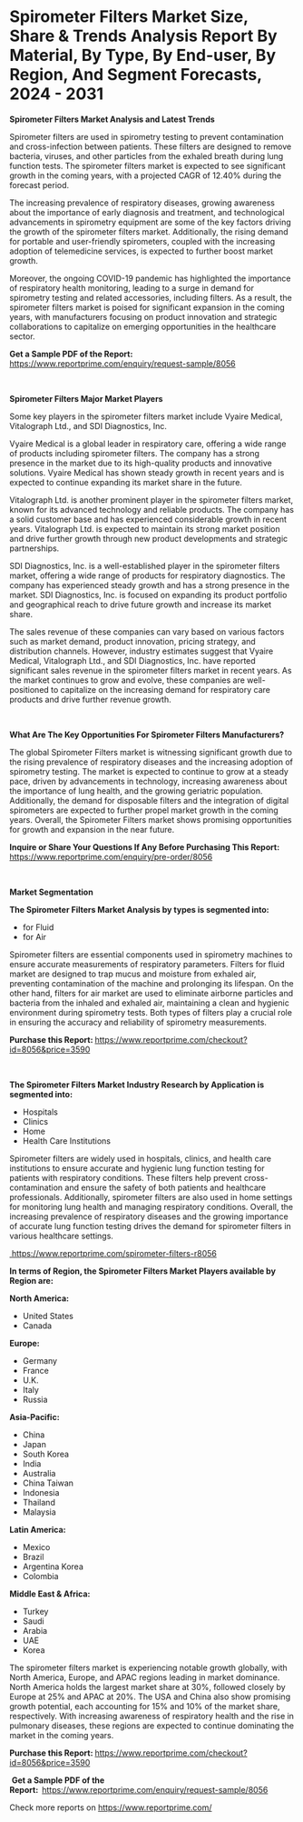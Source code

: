 <p><h1>Spirometer Filters Market Size, Share & Trends Analysis Report By Material, By Type, By End-user, By Region, And Segment Forecasts, 2024 - 2031</h1></p><p><strong>Spirometer Filters Market Analysis and Latest Trends</strong></p>
<p><p>Spirometer filters are used in spirometry testing to prevent contamination and cross-infection between patients. These filters are designed to remove bacteria, viruses, and other particles from the exhaled breath during lung function tests. The spirometer filters market is expected to see significant growth in the coming years, with a projected CAGR of 12.40% during the forecast period.</p><p>The increasing prevalence of respiratory diseases, growing awareness about the importance of early diagnosis and treatment, and technological advancements in spirometry equipment are some of the key factors driving the growth of the spirometer filters market. Additionally, the rising demand for portable and user-friendly spirometers, coupled with the increasing adoption of telemedicine services, is expected to further boost market growth.</p><p>Moreover, the ongoing COVID-19 pandemic has highlighted the importance of respiratory health monitoring, leading to a surge in demand for spirometry testing and related accessories, including filters. As a result, the spirometer filters market is poised for significant expansion in the coming years, with manufacturers focusing on product innovation and strategic collaborations to capitalize on emerging opportunities in the healthcare sector.</p></p>
<p><strong>Get a Sample PDF of the Report:&nbsp;</strong> <a href="https://www.reportprime.com/enquiry/request-sample/8056">https://www.reportprime.com/enquiry/request-sample/8056</a></p>
<p>&nbsp;</p>
<p><strong>Spirometer Filters Major Market Players</strong></p>
<p><p>Some key players in the spirometer filters market include Vyaire Medical, Vitalograph Ltd., and SDI Diagnostics, Inc.</p><p>Vyaire Medical is a global leader in respiratory care, offering a wide range of products including spirometer filters. The company has a strong presence in the market due to its high-quality products and innovative solutions. Vyaire Medical has shown steady growth in recent years and is expected to continue expanding its market share in the future.</p><p>Vitalograph Ltd. is another prominent player in the spirometer filters market, known for its advanced technology and reliable products. The company has a solid customer base and has experienced considerable growth in recent years. Vitalograph Ltd. is expected to maintain its strong market position and drive further growth through new product developments and strategic partnerships.</p><p>SDI Diagnostics, Inc. is a well-established player in the spirometer filters market, offering a wide range of products for respiratory diagnostics. The company has experienced steady growth and has a strong presence in the market. SDI Diagnostics, Inc. is focused on expanding its product portfolio and geographical reach to drive future growth and increase its market share.</p><p>The sales revenue of these companies can vary based on various factors such as market demand, product innovation, pricing strategy, and distribution channels. However, industry estimates suggest that Vyaire Medical, Vitalograph Ltd., and SDI Diagnostics, Inc. have reported significant sales revenue in the spirometer filters market in recent years. As the market continues to grow and evolve, these companies are well-positioned to capitalize on the increasing demand for respiratory care products and drive further revenue growth.</p></p>
<p>&nbsp;</p>
<p><strong>What Are The Key Opportunities For Spirometer Filters Manufacturers?</strong></p>
<p><p>The global Spirometer Filters market is witnessing significant growth due to the rising prevalence of respiratory diseases and the increasing adoption of spirometry testing. The market is expected to continue to grow at a steady pace, driven by advancements in technology, increasing awareness about the importance of lung health, and the growing geriatric population. Additionally, the demand for disposable filters and the integration of digital spirometers are expected to further propel market growth in the coming years. Overall, the Spirometer Filters market shows promising opportunities for growth and expansion in the near future.</p></p>
<p><strong>Inquire or Share Your Questions If Any Before Purchasing This Report:</strong> <a href="https://www.reportprime.com/enquiry/pre-order/8056">https://www.reportprime.com/enquiry/pre-order/8056</a></p>
<p>&nbsp;</p>
<p><strong>Market Segmentation</strong></p>
<p><strong>The Spirometer Filters Market Analysis by types is segmented into:</strong></p>
<p><ul><li>for Fluid</li><li>for Air</li></ul></p>
<p><p>Spirometer filters are essential components used in spirometry machines to ensure accurate measurements of respiratory parameters. Filters for fluid market are designed to trap mucus and moisture from exhaled air, preventing contamination of the machine and prolonging its lifespan. On the other hand, filters for air market are used to eliminate airborne particles and bacteria from the inhaled and exhaled air, maintaining a clean and hygienic environment during spirometry tests. Both types of filters play a crucial role in ensuring the accuracy and reliability of spirometry measurements.</p></p>
<p><strong>Purchase this Report:&nbsp;</strong><a href="https://www.reportprime.com/checkout?id=8056&price=3590">https://www.reportprime.com/checkout?id=8056&price=3590</a></p>
<p>&nbsp;</p>
<p><strong>The Spirometer Filters Market Industry Research by Application is segmented into:</strong></p>
<p><ul><li>Hospitals</li><li>Clinics</li><li>Home</li><li>Health Care Institutions</li></ul></p>
<p><p>Spirometer filters are widely used in hospitals, clinics, and health care institutions to ensure accurate and hygienic lung function testing for patients with respiratory conditions. These filters help prevent cross-contamination and ensure the safety of both patients and healthcare professionals. Additionally, spirometer filters are also used in home settings for monitoring lung health and managing respiratory conditions. Overall, the increasing prevalence of respiratory diseases and the growing importance of accurate lung function testing drives the demand for spirometer filters in various healthcare settings.</p></p>
<p><a href="https://www.reportprime.com/spirometer-filters-r8056">&nbsp;https://www.reportprime.com/spirometer-filters-r8056</a></p>
<p><strong>In terms of Region, the Spirometer Filters Market Players available by Region are:</strong></p>
<p>
    <p> <strong> North America: </strong>
        <ul>
            <li>United States</li>
            <li>Canada</li>
        </ul>
        </p> 
    <p> <strong> Europe: </strong>
        <ul>
            <li>Germany</li>
            <li>France</li>
            <li>U.K.</li>
            <li>Italy</li>
            <li>Russia</li>
        </ul>
        </p> 
    <p> <strong> Asia-Pacific: </strong>
        <ul>
            <li>China</li>
            <li>Japan</li>
            <li>South Korea</li>
            <li>India</li>
            <li>Australia</li>
            <li>China Taiwan</li>
            <li>Indonesia</li>
            <li>Thailand</li>
            <li>Malaysia</li>
        </ul>
        </p> 
    <p> <strong> Latin America: </strong>
        <ul>
            <li>Mexico</li>
            <li>Brazil</li>
            <li>Argentina Korea</li>
            <li>Colombia</li>
        </ul>
        </p> 
    <p> <strong> Middle East & Africa: </strong>
        <ul>
            <li>Turkey</li>
            <li>Saudi</li>
            <li>Arabia</li>
            <li>UAE</li>
            <li>Korea</li>
        </ul>
    </p>
    </p>
<p><p>The spirometer filters market is experiencing notable growth globally, with North America, Europe, and APAC regions leading in market dominance. North America holds the largest market share at 30%, followed closely by Europe at 25% and APAC at 20%. The USA and China also show promising growth potential, each accounting for 15% and 10% of the market share, respectively. With increasing awareness of respiratory health and the rise in pulmonary diseases, these regions are expected to continue dominating the market in the coming years.</p></p>
<p><strong>Purchase this Report: </strong><a href="https://www.reportprime.com/checkout?id=8056&price=3590">https://www.reportprime.com/checkout?id=8056&price=3590</a></p>
<p>&nbsp;<strong>Get a Sample PDF of the Report:&nbsp;&nbsp;</strong><a href="https://www.reportprime.com/enquiry/request-sample/8056">https://www.reportprime.com/enquiry/request-sample/8056</a></p>
<p><strong></strong></p>
<p>Check more reports on <a href="https://www.reportprime.com/">https://www.reportprime.com/</a></p>